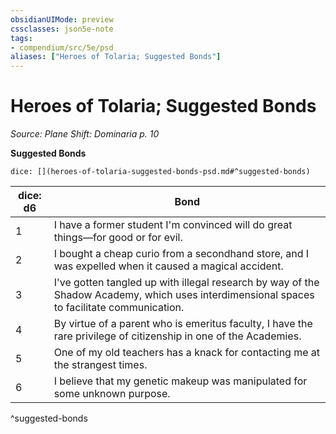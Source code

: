 ```yaml
---
obsidianUIMode: preview
cssclasses: json5e-note
tags:
- compendium/src/5e/psd
aliases: ["Heroes of Tolaria; Suggested Bonds"]
---
```

# Heroes of Tolaria; Suggested Bonds
*Source: Plane Shift: Dominaria p. 10* 

**Suggested Bonds**

`dice: [](heroes-of-tolaria-suggested-bonds-psd.md#^suggested-bonds)`

| dice: d6 | Bond |
|----------|------|
| 1 | I have a former student I'm convinced will do great things—for good or for evil. |
| 2 | I bought a cheap curio from a secondhand store, and I was expelled when it caused a magical accident. |
| 3 | I've gotten tangled up with illegal research by way of the Shadow Academy, which uses interdimensional spaces to facilitate communication. |
| 4 | By virtue of a parent who is emeritus faculty, I have the rare privilege of citizenship in one of the Academies. |
| 5 | One of my old teachers has a knack for contacting me at the strangest times. |
| 6 | I believe that my genetic makeup was manipulated for some unknown purpose. |
^suggested-bonds
